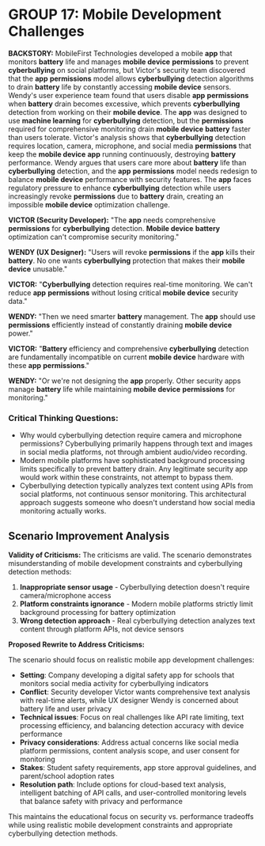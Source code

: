 # GROUP 17: Mobile Development Challenges

**BACKSTORY:** MobileFirst Technologies developed a mobile **app** that monitors **battery** life and manages **mobile device** **permissions** to prevent **cyberbullying** on social platforms, but Victor's security team discovered that the **app** **permissions** model allows **cyberbullying** detection algorithms to drain **battery** life by constantly accessing **mobile device** sensors. Wendy's user experience team found that users disable **app** **permissions** when **battery** drain becomes excessive, which prevents **cyberbullying** detection from working on their **mobile device**. The **app** was designed to use **machine learning** for **cyberbullying** detection, but the **permissions** required for comprehensive monitoring drain **mobile device** **battery** faster than users tolerate. Victor's analysis shows that **cyberbullying** detection requires location, camera, microphone, and social media **permissions** that keep the **mobile device** **app** running continuously, destroying **battery** performance. Wendy argues that users care more about **battery** life than **cyberbullying** detection, and the **app** **permissions** model needs redesign to balance **mobile device** performance with security features. The **app** faces regulatory pressure to enhance **cyberbullying** detection while users increasingly revoke **permissions** due to **battery** drain, creating an impossible **mobile device** optimization challenge.

**VICTOR (Security Developer):** "The **app** needs comprehensive **permissions** for **cyberbullying** detection. **Mobile device** **battery** optimization can't compromise security monitoring."

**WENDY (UX Designer):** "Users will revoke **permissions** if the **app** kills their **battery**. No one wants **cyberbullying** protection that makes their **mobile device** unusable."

**VICTOR:** "**Cyberbullying** detection requires real-time monitoring. We can't reduce **app** **permissions** without losing critical **mobile device** security data."

**WENDY:** "Then we need smarter **battery** management. The **app** should use **permissions** efficiently instead of constantly draining **mobile device** power."

**VICTOR:** "**Battery** efficiency and comprehensive **cyberbullying** detection are fundamentally incompatible on current **mobile device** hardware with these **app** **permissions**."

**WENDY:** "Or we're not designing the **app** properly. Other security apps manage **battery** life while maintaining **mobile device** **permissions** for monitoring."

### Critical Thinking Questions:
- Why would cyberbullying detection require camera and microphone permissions? Cyberbullying primarily happens through text and images in social media platforms, not through ambient audio/video recording.
- Modern mobile platforms have sophisticated background processing limits specifically to prevent battery drain. Any legitimate security app would work within these constraints, not attempt to bypass them.
- Cyberbullying detection typically analyzes text content using APIs from social platforms, not continuous sensor monitoring. This architectural approach suggests someone who doesn't understand how social media monitoring actually works.

## Scenario Improvement Analysis

**Validity of Criticisms:** The criticisms are valid. The scenario demonstrates misunderstanding of mobile development constraints and cyberbullying detection methods:

1. **Inappropriate sensor usage** - Cyberbullying detection doesn't require camera/microphone access
2. **Platform constraints ignorance** - Modern mobile platforms strictly limit background processing for battery optimization
3. **Wrong detection approach** - Real cyberbullying detection analyzes text content through platform APIs, not device sensors

**Proposed Rewrite to Address Criticisms:**

The scenario should focus on realistic mobile app development challenges:

- **Setting**: Company developing a digital safety app for schools that monitors social media activity for cyberbullying indicators
- **Conflict**: Security developer Victor wants comprehensive text analysis with real-time alerts, while UX designer Wendy is concerned about battery life and user privacy
- **Technical issues**: Focus on real challenges like API rate limiting, text processing efficiency, and balancing detection accuracy with device performance
- **Privacy considerations**: Address actual concerns like social media platform permissions, content analysis scope, and user consent for monitoring
- **Stakes**: Student safety requirements, app store approval guidelines, and parent/school adoption rates
- **Resolution path**: Include options for cloud-based text analysis, intelligent batching of API calls, and user-controlled monitoring levels that balance safety with privacy and performance

This maintains the educational focus on security vs. performance tradeoffs while using realistic mobile development constraints and appropriate cyberbullying detection methods.
